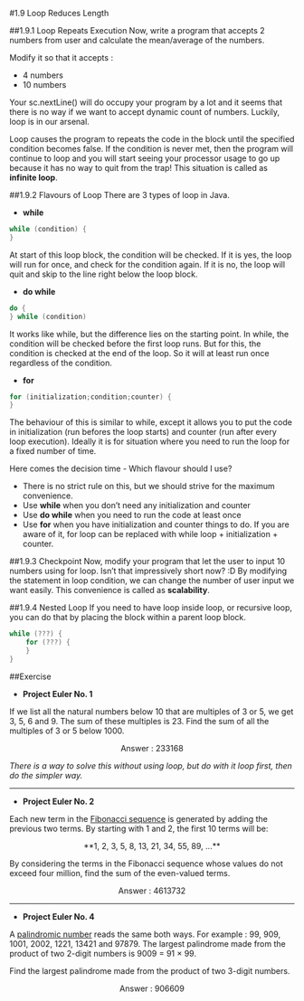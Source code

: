 ﻿#1.9 Loop Reduces Length

##1.9.1 Loop Repeats Execution
Now, write a program that accepts 2 numbers from user and calculate the mean/average of the numbers.

Modify it so that it accepts :

* 4 numbers
* 10 numbers

Your sc.nextLine() will do occupy your program by a lot and it seems that there is no way if we want to accept dynamic count of numbers. Luckily, loop is in our arsenal.

Loop causes the program to repeats the code in the block until the specified condition becomes false. If the condition is never met, then the program will continue to loop and you will start seeing your processor usage to go up because it has no way to quit from the trap! This situation is called as **infinite loop**.

##1.9.2 Flavours of Loop
There are 3 types of loop in Java. 

* **while**
```Java
while (condition) {
}
```
At start of this loop block, the condition will be checked. If it is yes, the loop will run for once, and check for the condition again. If it is no, the loop will quit and skip to the line right below the loop block.

* **do while**
```Java
do {
} while (condition)
```
It works like while, but the difference lies on the starting point. In while, the condition will be checked before the first loop runs. But for this, the condition is checked at the end of the loop. So it will at least run once regardless of the condition.

* **for**
```Java
for (initialization;condition;counter) {
}
```
The behaviour of this is similar to while, except it allows you to put the code in initialization (run befores the loop starts) and counter (run after every loop execution). Ideally it is for situation where you need to run the loop for a fixed number of time.

Here comes the decision time - Which flavour should I use?

* There is no strict rule on this, but we should strive for the maximum convenience.
* Use **while** when you don’t need any initialization and counter
* Use **do while** when you need to run the code at least once
* Use **for** when you have initialization and counter things to do. If you are aware of it, for loop can be replaced with while loop + initialization + counter.

##1.9.3 Checkpoint
Now, modify your program that let the user to input 10 numbers using for loop. Isn’t that impressively short now? :D By modifying the statement in loop condition, we can change the number of user input we want easily. This convenience is called as **scalability**.

##1.9.4 Nested Loop
If you need to have loop inside loop, or recursive loop, you can do that by placing the block within a parent loop block.
```Java
while (???) {
	for (???) {
	}
}
```

##Exercise
* **Project Euler No. 1**

If we list all the natural numbers below 10 that are multiples of 3 or 5, we get 3, 5, 6 and 9. The sum of these multiples is 23. Find the sum of all the multiples of 3 or 5 below 1000. 

<center>Answer : 233168</center>
    
*There is a way to solve this without using loop, but do with it loop first, then do the simpler way.*


____
* **Project Euler No. 2**

Each new term in the <a href="https://en.wikipedia.org/wiki/Fibonacci_number" target="_blank">Fibonacci sequence</a> is generated by adding the previous two terms. By starting with 1 and 2, the first 10 terms will be: 

<center> **1, 2, 3, 5, 8, 13, 21, 34, 55, 89, ...** </center>

By considering the terms in the Fibonacci sequence whose values do not exceed four million, find the sum of the even-valued terms. 

<center>Answer : 4613732</center>

____
* **Project Euler No. 4**

A <a href="https://en.wikipedia.org/wiki/Palindrome" target="_blank">palindromic number</a> reads the same both ways. For example : 99, 909, 1001, 2002, 1221, 13421 and 97879. The largest palindrome made from the product of two 2-digit numbers is 9009 = 91 × 99.

Find the largest palindrome made from the product of two 3-digit numbers. 

<center>Answer : 906609</center>